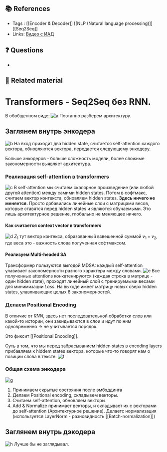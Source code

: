 ## 📚 References 
- Tags :  [[Encoder & Decoder]] [[NLP (Natural language processing)]] [[Seq2Seq]]
- Links: [Видео с ИАД](https://www.youtube.com/watch?v=P5wNb9Mt9RE)

## ❓ Questions
- 

## 🔗 Related material

# Transformers - Seq2Seq  без RNN.

 В обобщенном виде:
 ![a](imgs/31.png)
 Поэтапно разберем архитектуру.

## Заглянем внутрь энкодера

 ![b](imgs/32.png)
На вход приходит два hidden state, считается self-attention каждого вектора, обновляются вектора, передается следующему энкодеру.

Больше энкодеров - больше сложность модели, более сложные закономерности выявляет архитектура.

### Реализация self-attention в transformers
![c](imgs/33.png)
В self-attention мы считаем скалярное произведение (или любой другой attention) между самими hidden states. Потом в софтмакс, считаем вектор контекста, обновляем hidden states. **Здесь ничего не меняется.** Просто добавились линейные слои с матрицами весов, которые ставятся перед hidden states и являются обучаемыми. Это лишь архитектурное решение, глобально не меняющее ничего.

#### Как считается context vector в transformers
![d](imgs/34.png)
$Z_{1}$ тут вектор контекса, образованный взвешенной суммой $v_{1} + v_{2}$, где веса это - важность слова полученная софтмаксом.

#### Реализуем Multi-headed SA
Трансформер пользуются выгодой MDSA: каждый self-attention улавивает закономерности разного характера между словами.
![e](imgs/35.png)
 Все полученные attentions конкатенируются (каждая строка в матрице - один hidden state), проходят линейный слой с тренируемыми весами для минимизации $Loss$. На выходе имеет матрицу новых сверх hidden states, улавливающих целых 8 закономерностей.

### Делаем Positional Encoding
В отличие от $RNN$, здесь нет последовательной обработки слов или какой-то истории, они закидываются в слои и идут по ним одновременно -> не учитывается порядок.

Это фиксит [[Positional Encoding]].

Суть в том, что мы перед забрасыванием hidden states в encoding layers прибавляем к hiddem states вектора, которые что-то говорят нам о позиции слова в тексте.
![f](imgs/36.png)
### Общая схема энкодера
![g](imgs/37.png)
1. Принимаем скрытые состояния после эмбэддинга
2. Делаем Positional encoding, складывем векторы.
3. Считаем self-attention, обновляем векторы.
4. Add & Normalize принимает векторы, и складывает их с векторами до self-attention (Архитектурное решение). Делаетс нормализация (используется LayerNorm - разновидность [[Batch-normalization]])
## Заглянем внутрь дэкодера
![h](imgs/38.png)
Лучше бы не заглядывал.